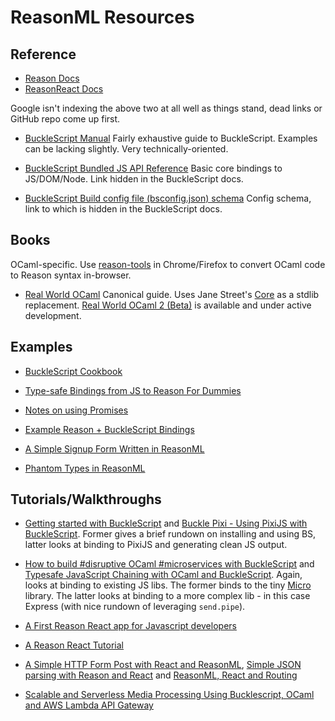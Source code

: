 # ReasonML Resources

## Reference

- [Reason Docs](https://reasonml.github.io/)
-  [ReasonReact Docs](https://reasonml.github.io/reason-react/)

Google isn't indexing the above two at all well as things stand, dead links or GitHub repo come up first.

- [BuckleScript Manual](https://bucklescript.github.io/bucklescript/Manual.html)
Fairly exhaustive guide to BuckleScript. Examples can be lacking slightly. Very technically-oriented.

- [BuckleScript Bundled JS API Reference](https://bucklescript.github.io/bucklescript/api/index.html)
Basic core bindings to JS/DOM/Node. Link hidden in the BuckleScript docs.

- [BuckleScript Build config file (bsconfig.json) schema](http://bucklescript.github.io/bucklescript/docson/#build-schema.json)
Config schema, link to which is hidden in the BuckleScript docs.


## Books

OCaml-specific. Use [reason-tools](https://github.com/reasonml/reason-tools) in Chrome/Firefox to convert OCaml code to Reason syntax in-browser.

- [Real World OCaml](https://realworldocaml.org/)
Canonical guide. Uses Jane Street's [Core](https://github.com/janestreet/core) as a stdlib replacement. [Real World OCaml 2 (Beta)](https://dev.realworldocaml.org/) is available and under active development.


## Examples

- [BuckleScript Cookbook](https://github.com/glennsl/bucklescript-cookbook)
- [Type-safe Bindings from JS to Reason For Dummies](http://blog.klipse.tech/reason/2017/10/17/externals-js-ffi-reason.html)

- [Notes on using Promises](https://gist.github.com/Lokeh/a8d1dc6aa2043efa62b23e559291053e)
- [Example Reason + BuckleScript Bindings](https://gist.github.com/sgrove/707d55a3874045287c142732932597b9)
- [A Simple Signup Form Written in ReasonML](https://gist.github.com/Zerim/6ff94ae1897d65bfbdae7279860bd43a)
- [Phantom Types in ReasonML](https://gist.github.com/busypeoples/3a28d039272ec3eb33ca2fc6b32dafc7)

## Tutorials/Walkthroughs

- [Getting started with BuckleScript](http://pcarleton.github.io/2017/01/02/bucklescript-1.html) and [Buckle Pixi - Using PixiJS with BuckleScript](http://pcarleton.github.io/2017/01/14/buckle-pixi.html). Former gives a brief rundown on installing and using BS, latter looks at binding to PixiJS and generating clean JS output.

- [How to build #disruptive OCaml #microservices with BuckleScript](https://medium.com/dailyjs/how-to-build-disruptive-ocaml-microservices-with-bucklescript-8c2f774f67cd) and [Typesafe JavaScript Chaining with OCaml and BuckleScript](https://medium.com/dailyjs/typesafe-javascript-chaining-with-ocaml-and-bucklescript-ff489fe287c2). Again, looks at binding to existing JS libs. The former binds to the tiny [Micro](https://github.com/zeit/micro) library. The latter looks at binding to a more complex lib - in this case Express (with nice rundown of leveraging `send.pipe`).

- [A First Reason React app for Javascript developers](https://jamesfriend.com.au/a-first-reason-react-app-for-js-developers)
- [A Reason React Tutorial](https://jaredforsyth.com/2017/07/05/a-reason-react-tutorial/)
- [A Simple HTTP Form Post with React and ReasonML](http://marcusr.wpengine.com/?p=15), [Simple JSON parsing with Reason and React](http://www.marcusr.com/?p=16) and [ReasonML, React and Routing](http://www.marcusr.com/?p=18)

- [Scalable and Serverless Media Processing Using Bucklescript, OCaml and AWS Lambda API Gateway](https://medium.com/@romain.beauxis/scalable-and-serverless-media-processing-using-bucklescript-ocaml-and-aws-lambda-api-gateway-4efe39331f33)
